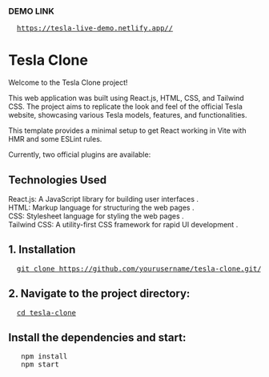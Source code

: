 ### DEMO LINK
<pre>
  <a href="https://tesla-live-demo.netlify.app/">https://tesla-live-demo.netlify.app//</a>
</pre>

# Tesla Clone
Welcome to the Tesla Clone project! 

This web application was built using React.js, HTML, CSS, and Tailwind CSS. The project aims to replicate the look and feel of the official Tesla website, showcasing various Tesla models, features, and functionalities.

This template provides a minimal setup to get React working in Vite with HMR and some ESLint rules.

Currently, two official plugins are available:

## Technologies Used
React.js:  A JavaScript library for building user interfaces . <br>
HTML:  Markup language for structuring the web pages . <br>
CSS:  Stylesheet language for styling the web pages . <br>
Tailwind CSS:  A utility-first CSS framework for rapid UI development .

## 1. Installation
<pre>
  <a href="git clone https://github.com/yourusername/tesla-clone.git">git clone https://github.com/yourusername/tesla-clone.git/</a>
</pre>

## 2. Navigate to the project directory:

<pre>
  <a href="cd tesla-clone">cd tesla-clone</a>
</pre>

## Install the dependencies and start:

<pre>
  <a > npm install</a>
  <a > npm start</a>
</pre>


